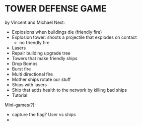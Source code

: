 # TOWER DEFENSE GAME
by Vincent and Michael
Next: 
  - Explosions when buildings die (friendly fire)
  - Explosion tower: shoots a projectile that explodes on contact 
    - no friendly fire
  - Lasers
  - Repair building upgrade tree
  - Towers that make friendly ships 
  - Drop Bombs
  - Burst fire
  - Multi directional fire 
  - Mother ships rotate our stuff 
  - Ships with lasers
  - Ship that adds health to the network by killing bad ships 
  - Tutorial


Mini-games(?): 
  - capture the flag? User vs ships
  - 


